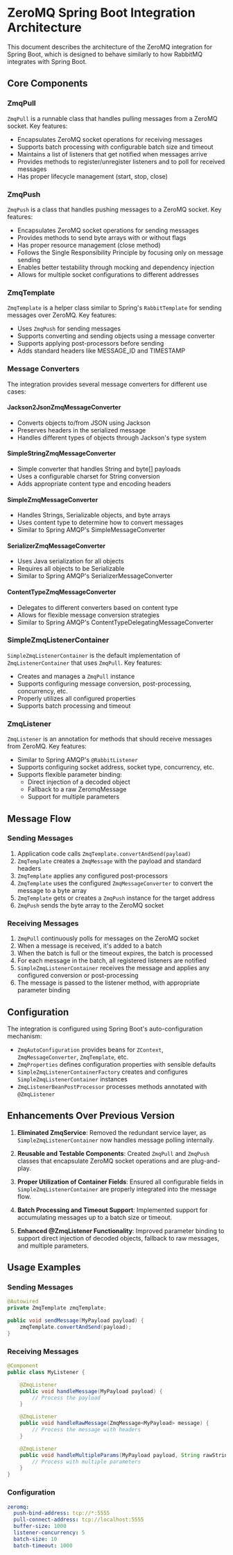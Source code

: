 # ZeroMQ Spring Boot Integration Architecture

This document describes the architecture of the ZeroMQ integration for Spring Boot, which is designed to behave
similarly to how RabbitMQ integrates with Spring Boot.

## Core Components

### ZmqPull

`ZmqPull` is a runnable class that handles pulling messages from a ZeroMQ socket. Key features:

- Encapsulates ZeroMQ socket operations for receiving messages
- Supports batch processing with configurable batch size and timeout
- Maintains a list of listeners that get notified when messages arrive
- Provides methods to register/unregister listeners and to poll for received messages
- Has proper lifecycle management (start, stop, close)

### ZmqPush

`ZmqPush` is a class that handles pushing messages to a ZeroMQ socket. Key features:

- Encapsulates ZeroMQ socket operations for sending messages
- Provides methods to send byte arrays with or without flags
- Has proper resource management (close method)
- Follows the Single Responsibility Principle by focusing only on message sending
- Enables better testability through mocking and dependency injection
- Allows for multiple socket configurations to different addresses

### ZmqTemplate

`ZmqTemplate` is a helper class similar to Spring's `RabbitTemplate` for sending messages over ZeroMQ. Key features:

- Uses `ZmqPush` for sending messages
- Supports converting and sending objects using a message converter
- Supports applying post-processors before sending
- Adds standard headers like MESSAGE_ID and TIMESTAMP

### Message Converters

The integration provides several message converters for different use cases:

#### Jackson2JsonZmqMessageConverter

- Converts objects to/from JSON using Jackson
- Preserves headers in the serialized message
- Handles different types of objects through Jackson's type system

#### SimpleStringZmqMessageConverter

- Simple converter that handles String and byte[] payloads
- Uses a configurable charset for String conversion
- Adds appropriate content type and encoding headers

#### SimpleZmqMessageConverter

- Handles Strings, Serializable objects, and byte arrays
- Uses content type to determine how to convert messages
- Similar to Spring AMQP's SimpleMessageConverter

#### SerializerZmqMessageConverter

- Uses Java serialization for all objects
- Requires all objects to be Serializable
- Similar to Spring AMQP's SerializerMessageConverter

#### ContentTypeZmqMessageConverter

- Delegates to different converters based on content type
- Allows for flexible message conversion strategies
- Similar to Spring AMQP's ContentTypeDelegatingMessageConverter

### SimpleZmqListenerContainer

`SimpleZmqListenerContainer` is the default implementation of `ZmqListenerContainer` that uses `ZmqPull`. Key features:

- Creates and manages a `ZmqPull` instance
- Supports configuring message conversion, post-processing, concurrency, etc.
- Properly utilizes all configured properties
- Supports batch processing and timeout

### ZmqListener

`ZmqListener` is an annotation for methods that should receive messages from ZeroMQ. Key features:

- Similar to Spring AMQP's `@RabbitListener`
- Supports configuring socket address, socket type, concurrency, etc.
- Supports flexible parameter binding:
    - Direct injection of a decoded object
    - Fallback to a raw ZeromqMessage
    - Support for multiple parameters

## Message Flow

### Sending Messages

1. Application code calls `ZmqTemplate.convertAndSend(payload)`
2. `ZmqTemplate` creates a `ZmqMessage` with the payload and standard headers
3. `ZmqTemplate` applies any configured post-processors
4. `ZmqTemplate` uses the configured `ZmqMessageConverter` to convert the message to a byte array
5. `ZmqTemplate` gets or creates a `ZmqPush` instance for the target address
6. `ZmqPush` sends the byte array to the ZeroMQ socket

### Receiving Messages

1. `ZmqPull` continuously polls for messages on the ZeroMQ socket
2. When a message is received, it's added to a batch
3. When the batch is full or the timeout expires, the batch is processed
4. For each message in the batch, all registered listeners are notified
5. `SimpleZmqListenerContainer` receives the message and applies any configured conversion or post-processing
6. The message is passed to the listener method, with appropriate parameter binding

## Configuration

The integration is configured using Spring Boot's auto-configuration mechanism:

- `ZmqAutoConfiguration` provides beans for `ZContext`, `ZmqMessageConverter`, `ZmqTemplate`, etc.
- `ZmqProperties` defines configuration properties with sensible defaults
- `SimpleZmqListenerContainerFactory` creates and configures `SimpleZmqListenerContainer` instances
- `ZmqListenerBeanPostProcessor` processes methods annotated with `@ZmqListener`

## Enhancements Over Previous Version

1. **Eliminated ZmqService**: Removed the redundant service layer, as `SimpleZmqListenerContainer` now handles message
   polling internally.

2. **Reusable and Testable Components**: Created `ZmqPull` and `ZmqPush` classes that encapsulate ZeroMQ socket
   operations and are plug-and-play.

3. **Proper Utilization of Container Fields**: Ensured all configurable fields in `SimpleZmqListenerContainer` are
   properly integrated into the message flow.

4. **Batch Processing and Timeout Support**: Implemented support for accumulating messages up to a batch size or
   timeout.

5. **Enhanced @ZmqListener Functionality**: Improved parameter binding to support direct injection of decoded objects,
   fallback to raw messages, and multiple parameters.

## Usage Examples

### Sending Messages

```java
@Autowired
private ZmqTemplate zmqTemplate;

public void sendMessage(MyPayload payload) {
    zmqTemplate.convertAndSend(payload);
}
```

### Receiving Messages

```java
@Component
public class MyListener {

    @ZmqListener
    public void handleMessage(MyPayload payload) {
        // Process the payload
    }

    @ZmqListener
    public void handleRawMessage(ZmqMessage<MyPayload> message) {
        // Process the message with headers
    }

    @ZmqListener
    public void handleMultipleParams(MyPayload payload, String rawString) {
        // Process with multiple parameters
    }
}
```

### Configuration

```yaml
zeromq:
  push-bind-address: tcp://*:5555
  pull-connect-address: tcp://localhost:5555
  buffer-size: 1000
  listener-concurrency: 5
  batch-size: 10
  batch-timeout: 1000
```
